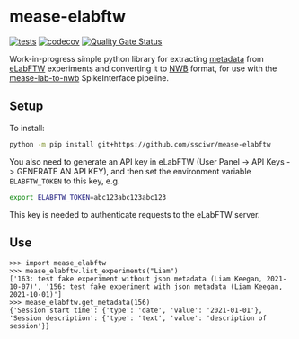 # mease-elabftw

[![tests](https://github.com/ssciwr/mease-elabftw/workflows/Tests/badge.svg)](https://github.com/ssciwr/mease-elabftw/actions?query=workflow%3ATests)
[![codecov](https://codecov.io/gh/ssciwr/mease-elabftw/branch/main/graph/badge.svg?token=xJTHCFXzrz)](https://codecov.io/gh/ssciwr/mease-elabftw)
[![Quality Gate Status](https://sonarcloud.io/api/project_badges/measure?project=ssciwr_mease-elabftw&metric=alert_status)](https://sonarcloud.io/dashboard?id=ssciwr_mease-elabftw)

Work-in-progress simple python library for extracting
[metadata](https://doc.elabftw.net/metadata.html) from
[eLabFTW](https://www.elabftw.net/) experiments and converting it to
[NWB](https://nwb-schema.readthedocs.io/en/latest/) format, for use with
the [mease-lab-to-nwb](https://github.com/ssciwr/mease-lab-to-nwb) SpikeInterface pipeline.

## Setup

To install:

```bash
python -m pip install git+https://github.com/ssciwr/mease-elabftw
```

You also need to generate an API key in eLabFTW (User Panel -> API Keys -> GENERATE AN API KEY),
and then set the environment variable `ELABFTW_TOKEN` to this key, e.g.

```bash
export ELABFTW_TOKEN=abc123abc123abc123
```

This key is needed to authenticate requests to the eLabFTW server.

## Use

```pycon
>>> import mease_elabftw
>>> mease_elabftw.list_experiments("Liam")
['163: test fake experiment without json metadata (Liam Keegan, 2021-10-07)', '156: test fake experiment with json metadata (Liam Keegan, 2021-10-01)']
>>> mease_elabftw.get_metadata(156)
{'Session start time': {'type': 'date', 'value': '2021-01-01'}, 'Session description': {'type': 'text', 'value': 'description of session'}}
```
